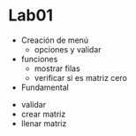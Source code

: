 # Lab01

- Creación de menú
  * opciones y validar
- funciones
  * mostrar filas
  * verificar si es matriz cero
- Fundamental
 * validar
 * crear matriz
 * llenar matriz
    
